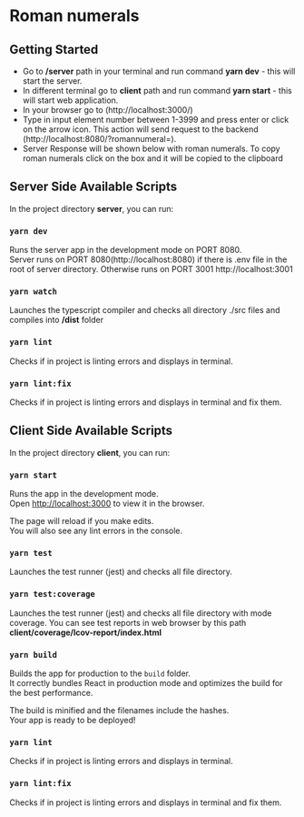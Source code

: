 # Roman numerals

## Getting Started

-   Go to **/server** path in your terminal and run command **yarn dev** - this will start the server.
-   In different terminal go to **client** path and run command **yarn start** - this will start web application.
-   In your browser go to (http://localhost:3000/)
-   Type in input element number between 1-3999 and press enter or click on the arrow icon. This action will send request to the backend (http://localhost:8080/?romannumeral=<number>).
-   Server Response will be shown below with roman numerals. To copy roman numerals click on the box and it will be copied to the clipboard

## Server Side Available Scripts

In the project directory **server**, you can run:

### `yarn dev`

Runs the server app in the development mode on PORT 8080.\
Server runs on PORT 8080(http://localhost:8080) if there is .env file in the root of server directory. Otherwise runs on PORT 3001 http://localhost:3001

### `yarn watch`

Launches the typescript compiler and checks all directory ./src files and compiles into **/dist** folder

### `yarn lint`

Checks if in project is linting errors and displays in terminal.

### `yarn lint:fix`

Checks if in project is linting errors and displays in terminal and fix them.

## Client Side Available Scripts

In the project directory **client**, you can run:

### `yarn start`

Runs the app in the development mode.\
Open [http://localhost:3000](http://localhost:3000) to view it in the browser.

The page will reload if you make edits.\
You will also see any lint errors in the console.

### `yarn test`

Launches the test runner (jest) and checks all file directory.

### `yarn test:coverage`

Launches the test runner (jest) and checks all file directory with mode coverage.
You can see test reports in web browser by this path **client/coverage/lcov-report/index.html**

### `yarn build`

Builds the app for production to the `build` folder.\
It correctly bundles React in production mode and optimizes the build for the best performance.

The build is minified and the filenames include the hashes.\
Your app is ready to be deployed!

### `yarn lint`

Checks if in project is linting errors and displays in terminal.

### `yarn lint:fix`

Checks if in project is linting errors and displays in terminal and fix them.
